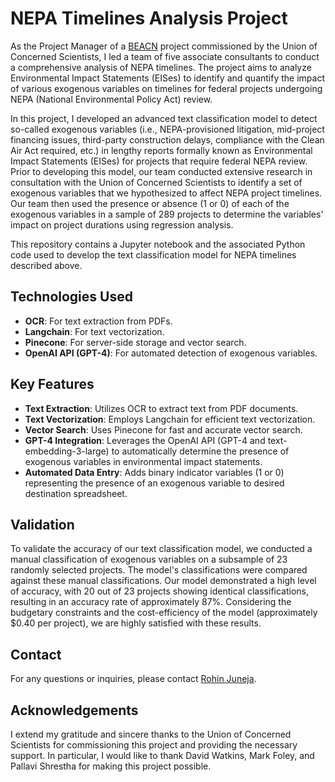 # NEPA Timelines Analysis Project 

As the Project Manager of a [BEACN](https://www.beacn.org) project commissioned by the Union of Concerned Scientists, I led a team of five associate consultants to conduct a comprehensive analysis of NEPA timelines. The project aims to analyze Environmental Impact Statements (EISes) to identify and quantify the impact of various exogenous variables on timelines for federal projects undergoing NEPA (National Environmental Policy Act) review. 

In this project, I developed an advanced text classification model to detect so-called exogenous variables (i.e., NEPA-provisioned litigation, mid-project financing issues, third-party construction delays, compliance with the Clean Air Act required, etc.) in lengthy reports formally known as Environmental Impact Statements (EISes) for projects that require federal NEPA review. Prior to developing this model, our team conducted extensive research in consultation with the Union of Concerned Scientists to identify a set of exogenous variables that we hypothesized to affect NEPA project timelines. Our team then used the presence or absence (1 or 0) of each of the exogenous variables in a sample of 289 projects to determine the variables' impact on project durations using regression analysis.

This repository contains a Jupyter notebook and the associated Python code used to develop the text classification model for NEPA timelines described above.

## Technologies Used

- **OCR**: For text extraction from PDFs.
- **Langchain**: For text vectorization.
- **Pinecone**: For server-side storage and vector search.
- **OpenAI API (GPT-4)**: For automated detection of exogenous variables.

## Key Features

- **Text Extraction**: Utilizes OCR to extract text from PDF documents.
- **Text Vectorization**: Employs Langchain for efficient text vectorization.
- **Vector Search**: Uses Pinecone for fast and accurate vector search.
- **GPT-4 Integration**: Leverages the OpenAI API (GPT-4 and text-embedding-3-large) to automatically determine the presence of exogenous variables in environmental impact statements.
- **Automated Data Entry**: Adds binary indicator variables (1 or 0) representing the presence of an exogenous variable to desired destination spreadsheet.

## Validation

To validate the accuracy of our text classification model, we conducted a manual classification of exogenous variables on a subsample of 23 randomly selected projects. The model's classifications were compared against these manual classifications. Our model demonstrated a high level of accuracy, with 20 out of 23 projects showing identical classifications, resulting in an accuracy rate of approximately 87%. Considering the budgetary constraints and the cost-efficiency of the model (approximately $0.40 per project), we are highly satisfied with these results.

## Contact

For any questions or inquiries, please contact [Rohin Juneja](mailto:rohin.juneja@example.com).

## Acknowledgements

I extend my gratitude and sincere thanks to the Union of Concerned Scientists for commissioning this project and providing the necessary support. In particular, I would like to thank David Watkins, Mark Foley, and Pallavi Shrestha for making this project possible.


